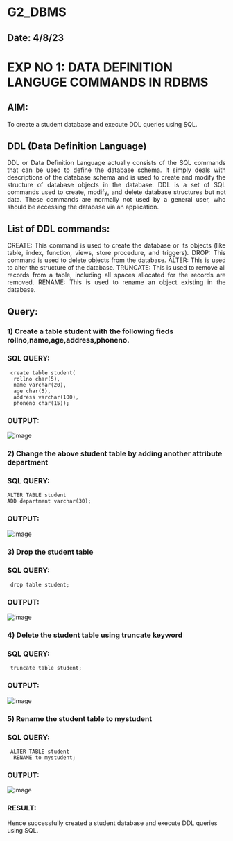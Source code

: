 # G2_DBMS
## Date: 4/8/23 
# EXP NO 1: DATA DEFINITION LANGUGE COMMANDS IN RDBMS

## AIM:
To create a student database and execute DDL queries using SQL.


## DDL (Data Definition Language)
<div align="justify">
DDL or Data Definition Language actually consists of the SQL commands that can be used to define the database schema. It simply deals with descriptions of the database schema and is used to create and modify the structure of database objects in the database. DDL is a set of SQL commands used to create, modify, and delete database structures but not data. These commands are normally not used by a general user, who should be accessing the database via an application.
</div>
 
## List of DDL commands: 
<div align="justify">
CREATE: This command is used to create the database or its objects (like table, index, function, views, store procedure, and triggers).
DROP: This command is used to delete objects from the database.
ALTER: This is used to alter the structure of the database.
TRUNCATE: This is used to remove all records from a table, including all spaces allocated for the records are removed.
RENAME: This is used to rename an object existing in the database.
</div>

## Query:
### 1) Create a table student with the following fieds rollno,name,age,address,phoneno.

### SQL QUERY: 
```
 create table student(
  rollno char(5),
  name varchar(20),
  age char(5),
  address varchar(100),
  phoneno char(15));
```

### OUTPUT:
![image](https://github.com/BharathCSEIOT/F2_DBMS/assets/122793480/81bda2c1-e02e-45f4-b50d-a6439efeea07)


### 2) Change the above student table by adding another attribute department

### SQL QUERY: 
```
ALTER TABLE student
ADD department varchar(30);
```
### OUTPUT:
![image](https://github.com/BharathCSEIOT/F2_DBMS/assets/122793480/18d4f8f3-4829-4960-8ed5-998b9f4d7a72)


### 3) Drop the student table
 
### SQL QUERY: 
```
 drop table student;
```
### OUTPUT:
![image](https://github.com/BharathCSEIOT/F2_DBMS/assets/122793480/169fbbf9-4c52-40d1-95f4-16cd4606582f)

### 4) Delete the student table using truncate keyword

### SQL QUERY: 
```
 truncate table student;
```
### OUTPUT:
![image](https://github.com/BharathCSEIOT/F2_DBMS/assets/122793480/7f54a5bc-cc97-467a-9255-4a5a298c598b)

### 5) Rename the student table to mystudent

### SQL QUERY: 
```
 ALTER TABLE student
  RENAME to mystudent;
```

### OUTPUT:
![image](https://github.com/BharathCSEIOT/F2_DBMS/assets/122793480/a9d3502e-33dd-48a4-b337-0417f0ff45ff)

### RESULT:
Hence successfully created a student database and execute DDL queries using SQL.

